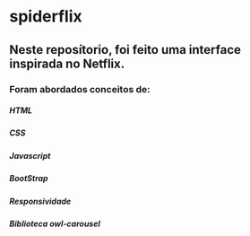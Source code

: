 # spiderflix

## Neste reposítorio, foi feito uma interface inspirada no Netflix.

### Foram abordados conceitos de:
##### HTML
##### CSS
##### Javascript
##### BootStrap
##### Responsividade
##### Biblioteca owl-carousel
